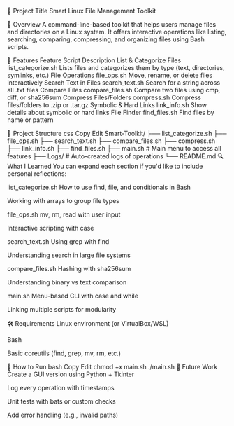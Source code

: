 📌 Project Title
Smart Linux File Management Toolkit

🧠 Overview
A command-line-based toolkit that helps users manage files and directories on a Linux system. It offers interactive operations like listing, searching, comparing, compressing, and organizing files using Bash scripts.

🚀 Features
Feature	Script	Description
List & Categorize Files	list_categorize.sh	Lists files and categorizes them by type (text, directories, symlinks, etc.)
File Operations	file_ops.sh	Move, rename, or delete files interactively
Search Text in Files	search_text.sh	Search for a string across all .txt files
Compare Files	compare_files.sh	Compare two files using cmp, diff, or sha256sum
Compress Files/Folders	compress.sh	Compress files/folders to .zip or .tar.gz
Symbolic & Hard Links	link_info.sh	Show details about symbolic or hard links
File Finder	find_files.sh	Find files by name or pattern

📂 Project Structure
css
Copy
Edit
Smart-Toolkit/
├── list_categorize.sh
├── file_ops.sh
├── search_text.sh
├── compare_files.sh
├── compress.sh
├── link_info.sh
├── find_files.sh
├── main.sh           # Main menu to access all features
├── Logs/             # Auto-created logs of operations
└── README.md
🔍 What I Learned
You can expand each section if you'd like to include personal reflections:

list_categorize.sh
How to use find, file, and conditionals in Bash

Working with arrays to group file types

file_ops.sh
mv, rm, read with user input

Interactive scripting with case

search_text.sh
Using grep with find

Understanding search in large file systems

compare_files.sh
Hashing with sha256sum

Understanding binary vs text comparison

main.sh
Menu-based CLI with case and while

Linking multiple scripts for modularity

🛠️ Requirements
Linux environment (or VirtualBox/WSL)

Bash

Basic coreutils (find, grep, mv, rm, etc.)

📌 How to Run
bash
Copy
Edit
chmod +x main.sh
./main.sh
📘 Future Work
Create a GUI version using Python + Tkinter

Log every operation with timestamps

Unit tests with bats or custom checks

Add error handling (e.g., invalid paths)


